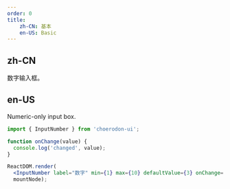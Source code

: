 ```yaml
---
order: 0
title:
    zh-CN: 基本
    en-US: Basic
---
```


## zh-CN

数字输入框。

## en-US

Numeric-only input box.

````jsx
import { InputNumber } from 'choerodon-ui';

function onChange(value) {
  console.log('changed', value);
}

ReactDOM.render(
  <InputNumber label="数字" min={1} max={10} defaultValue={3} onChange={onChange} />,
  mountNode);
````
